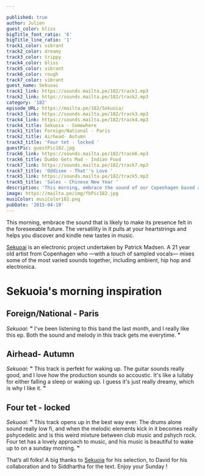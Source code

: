 ```yaml
---

published: true
author: Julien
guest_color: bliss
bigTitle_font_ratio: '6'
bigTitle_line_ratio: '1'
track1_color: vibrant
track2_color: dreamy
track3_color: trippy
track4_color: bliss
track5_color: vibrant
track6_color: rough
track7_color: vibrant
guest_name: Sekuoai
track1_link: https://sounds.mailta.pe/182/track1.mp3
track2_link: https://sounds.mailta.pe/182/track2.mp3
category: '182'
episode_URL: https://mailta.pe/182/Sekuoia/
track3_link: https://sounds.mailta.pe/182/track3.mp3
track4_link: https://sounds.mailta.pe/182/track4.mp3
track4_title: Sekuoia - Somewhere
track1_title: Foreign/National - Paris
track2_title: Airhead- Autumn
track3_title: 'Four tet - locked '
guestPic: guestPic182.jpg
track6_link: https://sounds.mailta.pe/182/track6.mp3
track6_title: Dumbo Gets Mad - Indian Food
track7_link: https://sounds.mailta.pe/182/track7.mp3
track7_title: 'Oddisee - That''s Love '
track5_link: https://sounds.mailta.pe/182/track5.mp3
track5_title: 'Sales - Chinese New Year '
description: 'This morning, embrace the sound of our Copenhagen based artist : Sekuoia.'
image: https://mailta.pe/img/fbPic182.jpg
musiColor: musiColor182.png
pubDate: '2015-04-19'
---
```


This morning, embrace the sound that is likely to make its presence felt in the foreseeable future. The versatility in it pulls at your heartstrings and helps you discover and kindle new tastes in music.

[Sekuoai](https://www.facebook.com/sekuoia "Sekuoai's Facebook") is an electronic project undertaken by Patrick Madsen. A 21 year old artist from Copenhagen who —with a touch of sampled vocals— mixes some of the most varied sounds together, including ambient, hip hop and electronica.

# Sekuoia's morning inspiration

## Foreign/National - Paris
_Sekuoai:_ **"** I've been listening to this band the last month, and I really like this ep. Both the sound and melody in this track gets me everytime. **"** 

## Airhead- Autumn
_Sekuoai:_ **"** This track is perfekt for waking up. The guitar sounds really good, and I love how the production sounds so accoustic. It's like a lullaby for either falling a sleep or waking up. I guess it's just really dreamy, which is why I like it. **"** 

## Four tet - locked
_Sekuoai:_ **"** This track opens up in the best way ever. The drums alone sound really low fi, and when the melodic elements kick in it becomes really pshycedelic and is this weird mixture between club music and pshych rock. Four tet has a lovely approach to music, and his music is beautiful to wake up to on a sunday morning. **"** 

 

That’s all folks! A big thanks to [Sekuoia](https://soundcloud.com/sekuoia-1 "Sekuoia's Soundcloud") for his selection, to David for his collaboration and to Siddhartha for the text.
Enjoy your Sunday ! 
